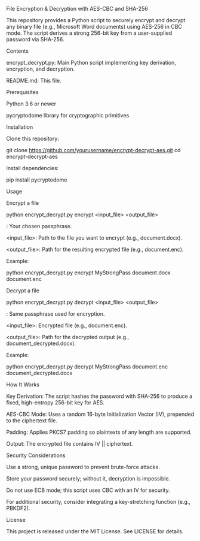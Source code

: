 File Encryption & Decryption with AES-CBC and SHA-256

This repository provides a Python script to securely encrypt and decrypt any binary file (e.g., Microsoft Word documents) using AES-256 in CBC mode. The script derives a strong 256-bit key from a user-supplied password via SHA-256.

Contents

encrypt_decrypt.py: Main Python script implementing key derivation, encryption, and decryption.

README.md: This file.

Prerequisites

Python 3.6 or newer

pycryptodome library for cryptographic primitives

Installation

Clone this repository:

git clone https://github.com/yourusername/encrypt-decrypt-aes.git
cd encrypt-decrypt-aes

Install dependencies:

pip install pycryptodome

Usage

Encrypt a file

python encrypt_decrypt.py encrypt <password> <input_file> <output_file>

<password>: Your chosen passphrase.

<input_file>: Path to the file you want to encrypt (e.g., document.docx).

<output_file>: Path for the resulting encrypted file (e.g., document.enc).

Example:

python encrypt_decrypt.py encrypt MyStrongPass document.docx document.enc

Decrypt a file

python encrypt_decrypt.py decrypt <password> <input_file> <output_file>

<password>: Same passphrase used for encryption.

<input_file>: Encrypted file (e.g., document.enc).

<output_file>: Path for the decrypted output (e.g., document_decrypted.docx).

Example:

python encrypt_decrypt.py decrypt MyStrongPass document.enc document_decrypted.docx

How It Works

Key Derivation: The script hashes the password with SHA-256 to produce a fixed, high-entropy 256-bit key for AES.

AES-CBC Mode: Uses a random 16-byte Initialization Vector (IV), prepended to the ciphertext file.

Padding: Applies PKCS7 padding so plaintexts of any length are supported.

Output: The encrypted file contains IV || ciphertext.

Security Considerations

Use a strong, unique password to prevent brute-force attacks.

Store your password securely; without it, decryption is impossible.

Do not use ECB mode; this script uses CBC with an IV for security.

For additional security, consider integrating a key-stretching function (e.g., PBKDF2).

License

This project is released under the MIT License. See LICENSE for details.
